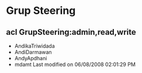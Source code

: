 # Grup Steering

## acl GrupSteering:admin,read,write
  * AndikaTriwidada
  * AndiDarmawan
  * AndyApdhani
  * mdamt
Last modified on 06/08/2008 02:01:29 PM


